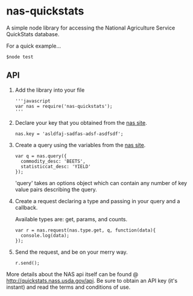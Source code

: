 # nas-quickstats
A simple node library for accessing the National Agriculture Service QuickStats database.

For a quick example...

    $node test

API
------------------
1.  Add the library into your file

        '''javascript
        var nas = require('nas-quickstats');
        '''

1.  Declare your key that you obtained from the
    [nas site](http://quickstats.nass.usda.gov/api 'nas api').

        nas.key = 'asldfaj-sadfas-adsf-asdfsdf';

1.  Create a query using the variables from the
    [nas site](http://quickstats.nass.usda.gov/api 'nas api').

        var q = nas.query({
          commodity_desc: 'BEETS',
          statisticcat_desc: 'YIELD'
        });

    'query' takes an options object which can contain any
    number of key value pairs describing the query.

1.  Create a request declaring a type and passing in your query
    and a callback.

    Available types are: get, params, and counts.

        var r = nas.request(nas.type.get, q, function(data){
          console.log(data);
        });

1.  Send the request, and be on your merry way.

        r.send();


More details about the NAS api itself can be found
@ http://quickstats.nass.usda.gov/api. Be sure to obtain
an API key (it's instant) and read the terms and conditions
of use.
